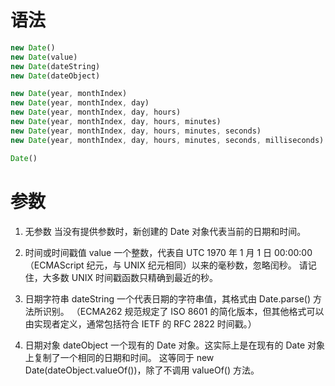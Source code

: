 # 语法

```javascript
new Date()
new Date(value)
new Date(dateString)
new Date(dateObject)

new Date(year, monthIndex)
new Date(year, monthIndex, day)
new Date(year, monthIndex, day, hours)
new Date(year, monthIndex, day, hours, minutes)
new Date(year, monthIndex, day, hours, minutes, seconds)
new Date(year, monthIndex, day, hours, minutes, seconds, milliseconds)

Date()
```


# 参数

1. 无参数
  当没有提供参数时，新创建的 Date 对象代表当前的日期和时间。

2. 时间或时间戳值
  value 
    一个整数，代表自 UTC 1970 年 1 月 1 日 00:00:00（ECMAScript 纪元，与 UNIX 纪元相同）以来的毫秒数，忽略闰秒。
    请记住，大多数 UNIX 时间戳函数只精确到最近的秒。

3. 日期字符串
  dateString
    一个代表日期的字符串值，其格式由 Date.parse() 方法所识别。
    （ECMA262 规范规定了 ISO 8601 的简化版本，但其他格式可以由实现者定义，通常包括符合 IETF 的 RFC 2822 时间戳。）

4. 日期对象
  dateObject
    一个现有的 Date 对象。这实际上是在现有的 Date 对象上复制了一个相同的日期和时间。
    这等同于 new Date(dateObject.valueOf())，除了不调用 valueOf() 方法。